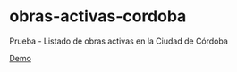 # obras-activas-cordoba
Prueba - Listado de obras activas en la Ciudad de Córdoba

[Demo](https://florenperetti.github.io/obras-activas-cordoba/)